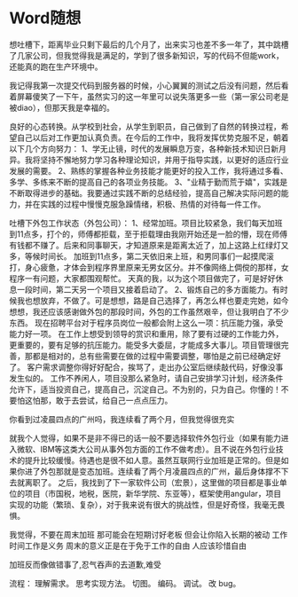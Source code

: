 # Word随想

想吐槽下，距离毕业只剩下最后的几个月了，出来实习也差不多一年了，其中跳槽了几家公司，但我觉得我是满足的，学到了很多新知识，写的代码不但能work，还能真的跑在生产环境中。

我记得我第一次提交代码到服务器的时候，小心翼翼的测试之后没有问题，然后看着屏幕傻笑了一下午，虽然实习的这一年里可以说失落更多一些（第一家公司老是被diao），但那天我是幸福的。

良好的心态转换。从学校到社会，从学生到职员，自己做到了自然的转换过程，希望自己以后对工作更加认真负责。在今后的工作中，我将发挥优势克服不足，朝着以下几个方向努力： 
1、学无止镜，时代的发展瞬息万变，各种新技术知识日新月异。我将坚持不懈地努力学习各种理论知识，并用于指导实践，以更好的适应行业发展的需要。 
2、熟练的掌握各种业务技能才能更好的投入工作，我将通过多看、多学、多练来不断的提高自己的各项业务技能。 
3、"业精于勤而荒于嬉"，实践是不断取得进步的基础。我要通过实践不断的总结经验，提高自己解决实际问题的能力，并在实践的过程中慢慢克服急躁情绪，积极、热情的对待每一件工作。

吐槽下外包工作状态（外包公司）： 
1、经常加班。项目比较紧急，我们每天加班到11点多，打个的，师傅都拒载，至于拒载理由我刚开始还是一脸的懵，现在师傅有钱都不赚了。后来和同事聊天，才知道原来是距离太近了，加上这路上红绿灯又多，等候时间长。 加班到11点多，第二天依旧来上班，和男同事们一起摸爬滚打，身心疲惫，才体会到程序界里原来无男女区分。并不像网络上倜傥的那样，女程序一有问题，大家都围观帮忙。 天真的我，以为这个项目做完了，可是好好休息一段时间，第二天另一个项目又接着启动了。 
2、锻炼自己的多方面能力。有时候我也想放弃，不做了。可是想想，路是自己选择了，再怎么样也要走完她，如今想想，我还应该感谢做外包的那段时间，外包的工作虽然艰辛，但让我明白了不少东西。 现在招聘平台对于程序员岗位一般都会附上这么一项：抗压能力强，承受能力好一项。 在工作上想受到领导的赏识和重用，除了要有过硬的工作能力外，更重要的，要有足够的抗压能力。能受多大委屈，才能成多大事儿。项目管理很完善，那都是相对的，总有些需要在做的过程中需要调整，哪怕是之前已经确定好了。 客户需求调整你得好好配合，挨骂了，走出办公室后继续敲代码，好像没事发生似的。 工作不养闲人，项目没那么紧急时，请自己安排学习计划，经济条件允许下，适当投资自己，提高自己，沉淀自己。不为别的，只为自己。你懂的！不要怕这怕那，敢于去尝试，给自己一点点压力。

你看到过凌晨四点的广州吗，我连续看了两个月，但我觉得很充实

就我个人觉得，如果不是非不得已的话一般不要选择软件外包行业（如果有能力进入微软、IBM等这类大公司从事外包方面的工作不做考虑）。且不说在外包行业技术的提升比较缓慢。待遇也是很不如人意。虽然互联网行业加班是正常的。但是如果你进了外包那就是变态加班。连续看了两个月凌晨四点的广州，最后身体撑不下去就离职了。
之后，我找到了下一家软件公司（宏景），这里做的项目都是事业单位的项目（市国税，地税，医院，新华学院、东亚等），框架使用angular，项目实现的功能（繁琐、复杂），对于我来说有很大的挑战性，但是好奇怪，我毫无畏惧。

我觉得，不要在周末加班
那可能会在短期讨好老板
但会让你陷入长期的被动
工作时间工作是义务
周末的意义正是在于免于工作的自由
人应该珍惜自由

加班反而像做错事了,忍气吞声的去道歉,难受

流程：
理解需求。
思考实现方法。
切图。
编码。
调试。
改 bug。